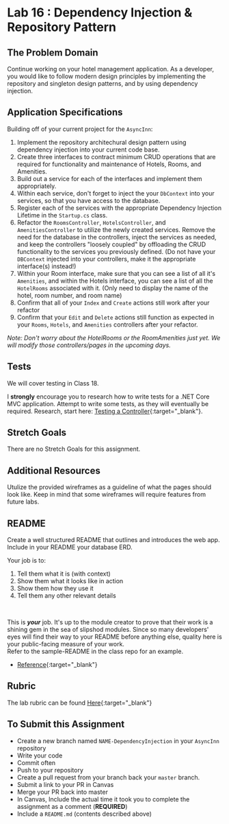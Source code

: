 # Lab 16 : Dependency Injection & Repository Pattern

## The Problem Domain
Continue working on your hotel management application.  As a developer, you would like to follow modern design principles by implementing the repository and singleton design patterns, and by using dependency injection.


## Application Specifications
Building off of your current project for the `AsyncInn`:
1. Implement the repository architechural design pattern using dependency injection into your current code base.
1. Create three interfaces to contract minimum CRUD operations that are required for functionality and maintenance of Hotels, Rooms, and Amenities. 
1. Build out a service for each of the interfaces and implement them appropriately.
1. Within each service, don't forget to inject the your `DbContext` into your services, so that you have access to the database.
1. Register each of the services with the appropriate Dependency Injection Lifetime in the `Startup.cs` class.
1. Refactor the `RoomsController`, `HotelsController`, and `AmenitiesController` to utilize the newly created services. Remove the need for the database in the controllers, inject the services as needed, and keep the controllers "loosely coupled" by offloading the CRUD functionality to the services you previously defined. (Do not have your `DBContext` injected into your controllers, make it the appropriate interface(s) instead!)
1. Within your Room interface, make sure that you can see a list of all it's `Amenities`, and within the Hotels interface, you can see a list of all the `HotelRooms` associated with it. (Only need to display the name of the hotel, room number, and room name) 
1. Confirm that all of your `Index` and `Create` actions still work after your refactor
1. Confirm that your `Edit` and `Delete` actions still function as expected in your `Rooms`, `Hotels`, and `Amenities` controllers after your refactor. 

_*Note: Don't worry about the HotelRooms or the RoomAmenities just yet. We will modify those controllers/pages in the upcoming days.*_

## Tests

We will cover testing in Class 18. 

I **strongly** encourage you to research how to write tests for a .NET Core MVC application. Attempt to write some tests, as they will eventually be required.  Research, start here: [Testing a Controller](https://docs.microsoft.com/en-us/aspnet/core/mvc/controllers/testing){:target="_blank"}. 


## Stretch Goals

There are no Stretch Goals for this assignment.

## Additional Resources

Utulize the provided wireframes as a guideline of what the pages should look like. Keep in mind that some wireframes will require features from future labs.

## README

Create a well structured README that outlines and introduces the web app. Include in your README your database ERD.

Your job is to:

1. Tell them what it is (with context)
1. Show them what it looks like in action
1. Show them how they use it
1. Tell them any other relevant details
<br />

This is ***your*** job. It's up to the module creator to prove that their work is a shining gem in the sea of slipshod modules. Since so many developers' eyes will find their way to your README before anything else, quality here is your public-facing measure of your work.
 <br />
 Refer to the sample-README in the class repo for an example. 

- [Reference](https://github.com/noffle/art-of-readme){:target="_blank"}

## Rubric

The lab rubric can be found [Here](../../Resources/rubric){:target="_blank"} 

## To Submit this Assignment

- Create a new branch named `NAME-DependencyInjection` in your `AsyncInn` repository
- Write your code
- Commit often
- Push to your repository
- Create a pull request from your branch back your `master` branch.
- Submit a link to your PR in Canvas
- Merge your PR back into master
- In Canvas, Include the actual time it took you to complete the assignment as a comment (**REQUIRED**)
- Include a `README.md` (contents described above)


